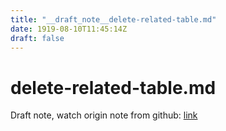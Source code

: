 ```yaml
---
title: "__draft_note__delete-related-table.md"
date: 1919-08-10T11:45:14Z
draft: false
---
```


# delete-related-table.md

Draft note, watch origin note from github: [link](https://github.com/tinghaolai/just-random-note/blob/master/db/mysql/delete-related-table.md)